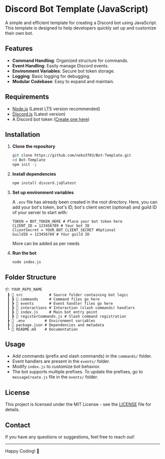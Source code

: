 # Discord Bot Template (JavaScript)

A simple and efficient template for creating a Discord bot using JavaScript. This template is designed to help developers quickly set up and customize their own bot.

## Features

- **Command Handling**: Organized structure for commands.
- **Event Handling**: Easily manage Discord events.
- **Environment Variables**: Secure bot token storage.
- **Logging**: Basic logging for debugging.
- **Modular Codebase**: Easy to expand and maintain.

## Requirements

- [Node.js](https://nodejs.org/) (Latest LTS version recommended)
- [Discord.js](https://discord.js.org/) (Latest version)
- A Discord bot token ([Create one here](https://discord.com/developers/applications))

## Installation

1. **Clone the repository**

   ```bash
   git clone https://github.com/neko3703/Bot-Template.git
   cd Bot-Template
   npm init -y
   ```

2. **Install dependencies**

   ```bash
   npm install discord.js@latest
   ```

3. **Set up environment variables**

   A `.env` file has already been created in the root directory. Here, you can add your bot's token, bot's ID, bot's client secret (optional) and guild ID of your server to start with:

   ```env
   TOKEN = BOT_TOKEN_HERE # Place your bot token here
   CLIENT_ID = 123456789 # Your bot ID
   ClientSecret = YOUR_BOT_CLIENT_SECRET #Optional
   GuildID = 123456789 # Your guild ID
   ```
   More can be added as per needs

4. **Run the bot**

   ```bash
   node index.js
   ```

## Folder Structure

```
📦 YOUR_REPO_NAME
 ┣ 📂 src            # Source folder containing bot logic
 ┃ ┣ 📂 commands     # Command files go here
 ┃ ┣ 📂 events       # Event handler files go here
 ┃ ┣ 📂 interactions # Interaction (slash commands) handlers
 ┃ ┣ 📜 index.js     # Main bot entry point
 ┃ ┣ 📜 registerCommands.js # Slash command registration
 ┣ 📜 .env         # Environment variables
 ┣ 📜 package.json # Dependencies and metadata
 ┗ 📜 README.md    # Documentation
```

## Usage

- Add commands (prefix and slash commands) in the `commands/` folder.
- Event handlers are present in the `events/` folder.
- Modify `index.js` to customize bot behavior.
- The bot supports multiple prefixes. To update the prefixes, go to `messageCreate.js` file in the `events/` folder.

## License

This project is licensed under the MIT License - see the [LICENSE](https://mit-license.org/) file for details.

## Contact

If you have any questions or suggestions, feel free to reach out!

---
Happy Coding! 🚀

